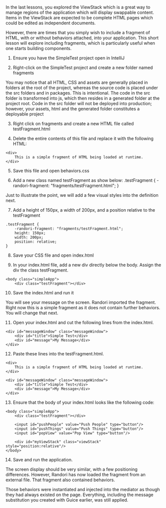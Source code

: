 In the last lessons, you explored the ViewStack which is a great way to manage regions of the application which will display swappable content. Items in the ViewStack are expected to be complete HTML pages which could be edited as independent documents.

However, there are times that you simply wish to include a fragment of HTML, with or without behaviors attached, into your application. This short lesson will explore including fragments, which is particularly useful when one starts building components.

1. Ensure you have the SimpleTest project open in IntelliJ

2. Right-click on the SimpleTest project and create a new folder named fragments

You may notice that all HTML, CSS and assets are generally placed in folders at the root of the project, whereas the source code is placed under the src folders and in packages. This is intentional. The code in the src folder is transformed into js, which then resides in a generated folder at the project root. Code in the src folder will not be deployed into production; however, your assets, html and the generated folder constitutes a deployable project

3. Right click on fragments and create a new HTML file called testFragment.html

4. Delete the entire contents of this file and replace it with the following HTML:
```
<div>
    This is a simple fragment of HTML being loaded at runtime.
</div>
```
5. Save this file and open behaviors.css

6. Add a new class named testFragment as show below:
.testFragment {
    -randori-fragment: "fragments/testFragment.html";
}

Just to illustrate the point, we will add a few visual styles into the definition next.

7. Add a height of 150px, a width of 200px, and a position relative to the testFragment
```
.testFragment {
    -randori-fragment: "fragments/testFragment.html";
    height: 150px;
    width: 200px;
    position: relative;
}
```

8. Save your CSS file and open index.html

9. In your index.html file, add a new div directly below the body. Assign the div the class testFragment.
```
<body class="simpleApp">
    <div class="testFragment"></div>
```

10. Save the index.html and run it

You will see your message on the screen. Randori imported the fragment. Right now this is a simple fragment as it does not contain further behaviors. You will change that next.

11. Open your index.html and cut the following lines from the index.html. 
```
<div id="messageWindow" class="messageWindow">
    <div id="title">Simple Test</div>
    <div id="message">My Message</div>
</div>
```
12. Paste these lines into the testFragment.html.
```
<div>
    This is a simple fragment of HTML being loaded at runtime.
</div>

<div id="messageWindow" class="messageWindow">
    <div id="title">Simple Test</div>
    <div id="message">My Message</div>
</div>
```

13. Ensure that the body of your index.html looks like the following code:
```
<body class="simpleApp">
    <div class="testFragment"></div>

    <input id="pushPeople" value="Push People" type="button"/>
    <input id="pushThings" value="Push Things" type="button"/>
    <input id="popView" value="Pop View" type="button"/>

    <div id="myViewStack" class="viewStack" style="position:relative"/>
</body>
```

14. Save and run the application.

The screen display should be very similar, with a few positioning differences. However, Randori has now loaded the fragment from an external file. That fragment also contained behaviors. 

Those behaviors were instantiated and injected into the mediator as though they had always existed on the page. Everything, including the message substitution you created with Guice earlier, was still applied.
